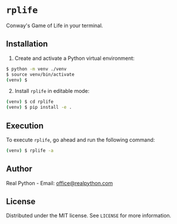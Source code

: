 # `rplife`

Conway's Game of Life in your terminal.

## Installation

1. Create and activate a Python virtual environment:

```sh
$ python -m venv ./venv
$ source venv/bin/activate
(venv) $
```

2. Install `rplife` in editable mode:

```sh
(venv) $ cd rplife
(venv) $ pip install -e .
```

## Execution

To execute `rplife`, go ahead and run the following command:

```sh
(venv) $ rplife -a
```

## Author

Real Python - Email: office@realpython.com

## License

Distributed under the MIT license. See `LICENSE` for more information.
